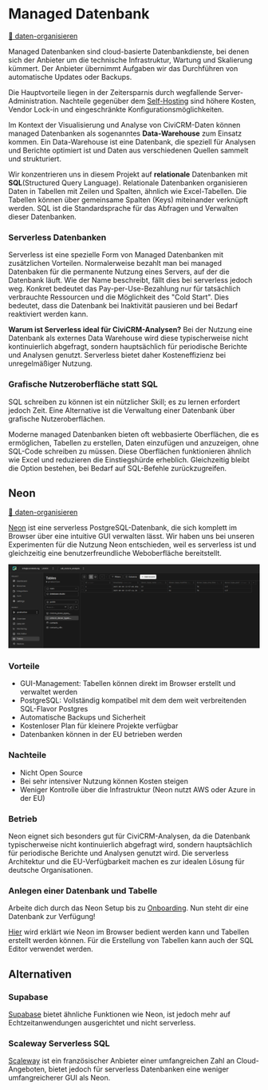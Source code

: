 # Managed Datenbank

[💾 daten-organisieren](./../2-datenlebenszyklus.html#daten-organisieren)

Managed Datenbanken sind cloud-basierte Datenbankdienste, bei denen sich der Anbieter um die technische Infrastruktur, Wartung und Skalierung kümmert. Der Anbieter übernimmt Aufgaben wir das Durchführen von automatische Updates oder Backups. 

Die Hauptvorteile liegen in der Zeitersparnis durch wegfallende Server-Administration. Nachteile gegenüber dem [Self-Hosting](./4-tools/self-hosting.md) sind höhere Kosten, Vendor Lock-in und eingeschränkte Konfigurationsmöglichkeiten.

Im Kontext der Visualisierung und Analyse von CiviCRM-Daten können managed Datenbanken als sogenanntes **Data-Warehouse** zum Einsatz kommen. Ein Data-Warehouse ist eine Datenbank, die speziell für Analysen und Berichte optimiert ist und Daten aus verschiedenen Quellen sammelt und strukturiert. 

Wir konzentrieren uns in diesem Projekt auf **relationale** Datenbanken mit **SQL**(Structured Query Language). Relationale Datenbanken organisieren Daten in Tabellen mit Zeilen und Spalten, ähnlich wie Excel-Tabellen. Die Tabellen können über gemeinsame Spalten (Keys) miteinander verknüpft werden. SQL ist die Standardsprache für das Abfragen und Verwalten dieser Datenbanken. 

### Serverless Datenbanken

Serverless ist eine spezielle Form von Managed Datenbanken mit zusätzlichen Vorteilen. Normalerweise bezahlt man bei managed Datenbaken für die permanente Nutzung eines Servers, auf der die Datenbank läuft. Wie der Name beschreibt, fällt dies bei serverless jedoch weg. Konkret bedeutet das Pay-per-Use-Bezahlung nur für tatsächlich verbrauchte Ressourcen und die Möglichkeit des "Cold Start". Dies bedeutet, dass die Datenbank bei Inaktivität pausieren und bei Bedarf reaktiviert werden kann.

**Warum ist Serverless ideal für CiviCRM-Analysen?** Bei der Nutzung eine Datenbank als externes Data Warehouse wird diese typischerweise nicht kontinuierlich abgefragt, sondern hauptsächlich für periodische Berichte und Analysen genutzt. Serverless bietet daher Kosteneffizienz bei unregelmäßiger Nutzung.

### Grafische Nutzeroberfläche statt SQL

SQL schreiben zu können ist ein nützlicher Skill; es zu lernen erfordert jedoch Zeit. Eine Alternative ist die Verwaltung einer Datenbank über grafische Nutzeroberflächen.

Moderne managed Datenbanken bieten oft webbasierte Oberflächen, die es ermöglichen, Tabellen zu erstellen, Daten einzufügen und anzuzeigen, ohne SQL-Code schreiben zu müssen. Diese Oberflächen funktionieren ähnlich wie Excel und reduzieren die Einstiegshürde erheblich. Gleichzeitig bleibt die Option bestehen, bei Bedarf auf SQL-Befehle zurückzugreifen.

## Neon

[💾 daten-organisieren](./../2-datenlebenszyklus.html#daten-organisieren)

[Neon](https://neon.com) ist eine serverless PostgreSQL-Datenbank, die sich komplett im Browser über eine intuitive GUI verwalten lässt. Wir haben uns bei unseren Experimenten für die Nutzung Neon entschieden, weil es serverless ist und gleichzeitig eine benutzerfreundliche Weboberfläche bereitstellt.

![Screenshot der Neon GUI](../images/4-tools/4-managed-datenbank/neon-gui.png)

### Vorteile

- GUI-Management: Tabellen können direkt im Browser erstellt und verwaltet werden
- PostgreSQL: Vollständig kompatibel mit dem dem weit verbreitenden SQL-Flavor Postgres
- Automatische Backups und Sicherheit
- Kostenloser Plan für kleinere Projekte verfügbar
- Datenbanken können in der EU betrieben werden 

### Nachteile

- Nicht Open Source
- Bei sehr intensiver Nutzung können Kosten steigen
- Weniger Kontrolle über die Infrastruktur (Neon nutzt AWS oder Azure in der EU)

### Betrieb

Neon eignet sich besonders gut für CiviCRM-Analysen, da die Datenbank typischerweise nicht kontinuierlich abgefragt wird, sondern hauptsächlich für periodische Berichte und Analysen genutzt wird. Die serverless Architektur und die EU-Verfügbarkeit machen es zur idealen Lösung für deutsche Organisationen.

### Anlegen einer Datenbank und Tabelle

Arbeite dich durch das Neon Setup bis zu [Onboarding](https://neon.com/docs/get-started/signing-up). Nun steht dir eine Datenbank zur Verfügung! 

[Hier](https://neon.com/docs/guides/tables) wird erklärt wie Neon im Browser bedient werden kann und Tabellen erstellt werden können. Für die Erstellung von Tabellen kann auch der SQL Editor verwendet werden.

## Alternativen

### Supabase

[Supabase](https://supabase.com/) bietet ähnliche Funktionen wie Neon, ist jedoch mehr auf Echtzeitanwendungen ausgerichtet und nicht serverless.

### Scaleway Serverless SQL

[Scaleway](https://www.scaleway.com/en/serverless-sql-database/) ist ein französischer Anbieter einer umfangreichen Zahl an Cloud-Angeboten, bietet jedoch für serverless Datenbanken eine weniger umfangreicherer GUI als Neon.

